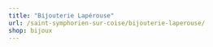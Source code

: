 ```yaml
---
title: "Bijouterie Lapérouse"
url: /saint-symphorien-sur-coise/bijouterie-laperouse/
shop: bijoux
---
```

